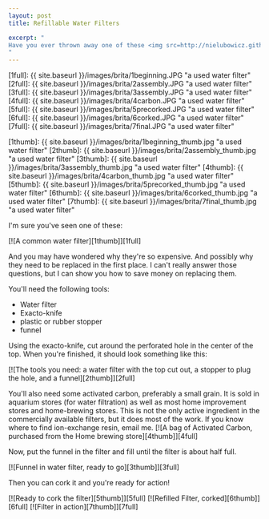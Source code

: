```yaml
---
layout: post
title: Refillable Water Filters

excerpt: "
Have you ever thrown away one of these <img src=http://nielubowicz.github.io/images/brita/1beginning_thumb.jpg> ?
"
---
```


[1full]: {{ site.baseurl }}/images/brita/1beginning.JPG "a used water filter"
[2full]: {{ site.baseurl }}/images/brita/2assembly.JPG "a used water filter"
[3full]: {{ site.baseurl }}/images/brita/3assembly.JPG "a used water filter"
[4full]: {{ site.baseurl }}/images/brita/4carbon.JPG "a used water filter"
[5full]: {{ site.baseurl }}/images/brita/5precorked.JPG "a used water filter"
[6full]: {{ site.baseurl }}/images/brita/6corked.JPG "a used water filter"
[7full]: {{ site.baseurl }}/images/brita/7final.JPG "a used water filter"

[1thumb]: {{ site.baseurl }}/images/brita/1beginning_thumb.jpg "a used water filter"
[2thumb]: {{ site.baseurl }}/images/brita/2assembly_thumb.jpg "a used water filter"
[3thumb]: {{ site.baseurl }}/images/brita/3assembly_thumb.jpg "a used water filter"
[4thumb]: {{ site.baseurl }}/images/brita/4carbon_thumb.jpg "a used water filter"
[5thumb]: {{ site.baseurl }}/images/brita/5precorked_thumb.jpg "a used water filter"
[6thumb]: {{ site.baseurl }}/images/brita/6corked_thumb.jpg "a used water filter"
[7thumb]: {{ site.baseurl }}/images/brita/7final_thumb.jpg "a used water filter"

I'm sure you've seen one of these:

[![A common water filter][1thumb]][1full]

And you may have wondered why they're so expensive. And possibly why they need to be replaced in the first place. I can't really answer those questions, but I can show you how to save money on replacing them.

You'll need the following tools:

*	Water filter
* 	Exacto-knife
* 	plastic or rubber stopper
* 	funnel

Using the exacto-knife, cut around the perforated hole in the center of the top. When you're finished, it should look something like this:

[![The tools you need: a water filter with the top cut out, a stopper to plug the hole, and a funnel][2thumb]][2full]

You'll also need some activated carbon, preferably a small grain. It is sold in aquarium stores (for water filtration) as well as most home improvement stores and home-brewing stores. This is not the only active ingredient in the commercially available filters, but it does most of the work. If you know where to find ion-exchange resin, email me.
[![A bag of Activated Carbon, purchased from the Home brewing store][4thumb]][4full]

Now, put the funnel in the filter and fill until the filter is about half full.

[![Funnel in water filter, ready to go][3thumb]][3full]

Then you can cork it and you're ready for action!

[![Ready to cork the filter][5thumb]][5full] [![Refilled Filter, corked][6thumb]][6full] [![Filter in action][7thumb]][7full]
